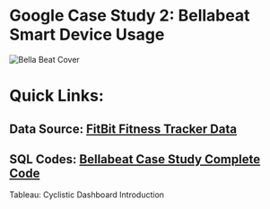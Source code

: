 # Google Case Study 2: Bellabeat Smart Device Usage

![Bella Beat Cover](https://github.com/Tayyaba-Abro/Google-Case-Study---Bellabeat-Smart-Device-Usage/assets/47588244/946c6007-9336-465f-a545-4f44bc7d5756)

# Quick Links:

## Data Source: [FitBit Fitness Tracker Data](https://www.kaggle.com/datasets/arashnic/fitbit)
## SQL Codes: [Bellabeat Case Study Complete Code]()

Tableau: Cyclistic Dashboard
Introduction
